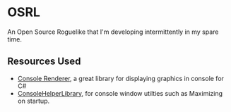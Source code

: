 # OSRL
An Open Source Roguelike that I'm developing intermittently in my spare time.

## Resources Used
- [Console Renderer](https://github.com/NinovanderMark/ConsoleRenderer), a great library for displaying graphics in console for C#
- [ConsoleHelperLibrary](https://github.com/karenpayneoregon/console-apps/blob/master/ConsoleHelperLibrary/Classes/WindowUtility.cs), for console window utilties such as Maximizing on startup.

